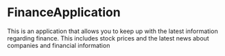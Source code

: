 # FinanceApplication
This is an application that allows you to keep up with the latest information regarding finance. This includes stock prices and the latest news about companies and financial information
